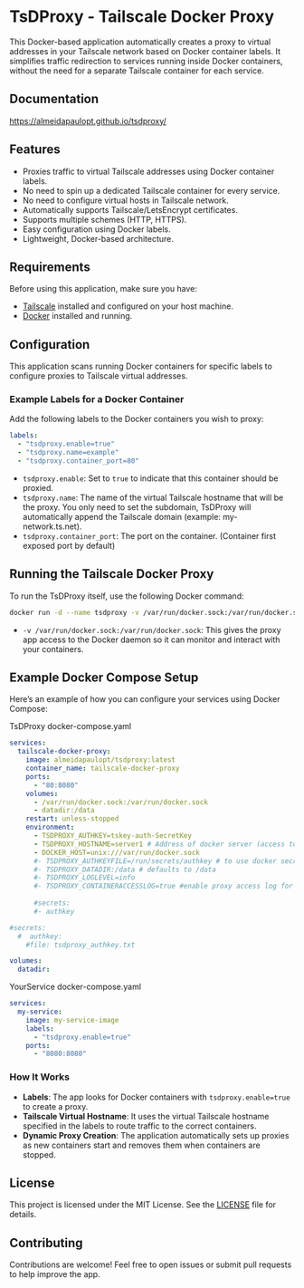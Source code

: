 # TsDProxy - Tailscale Docker Proxy

This Docker-based application automatically creates a proxy to virtual addresses in your Tailscale network based on Docker container labels. It simplifies traffic redirection to services running inside Docker containers, without the need for a separate Tailscale container for each service.

## Documentation

https://almeidapaulopt.github.io/tsdproxy/

## Features

- Proxies traffic to virtual Tailscale addresses using Docker container labels.
- No need to spin up a dedicated Tailscale container for every service.
- No need to configure virtual hosts in Tailscale network.
- Automatically supports Tailscale/LetsEncrypt certificates.
- Supports multiple schemes (HTTP, HTTPS).
- Easy configuration using Docker labels.
- Lightweight, Docker-based architecture.

## Requirements

Before using this application, make sure you have:

- [Tailscale](https://tailscale.com/) installed and configured on your host machine.
- [Docker](https://www.docker.com/) installed and running.

## Configuration

This application scans running Docker containers for specific labels to configure proxies to Tailscale virtual addresses.

### Example Labels for a Docker Container

Add the following labels to the Docker containers you wish to proxy:

```yaml
labels:
  - "tsdproxy.enable=true"
  - "tsdproxy.name=example"
  - "tsdproxy.container_port=80"
```

- `tsdproxy.enable`: Set to `true` to indicate that this container should be proxied.
- `tsdproxy.name`: The name of the virtual Tailscale hostname that will be the proxy. You only need to set the subdomain, TsDProxy will automatically append the Tailscale domain (example: my-network.ts.net).
- `tsdproxy.container_port`: The port on the container. (Container first exposed port by default)

## Running the Tailscale Docker Proxy

To run the TsDProxy itself, use the following Docker command:

```bash
docker run -d --name tsdproxy -v /var/run/docker.sock:/var/run/docker.sock almeidapaulopt/tsdproxy:latest
```

- `-v /var/run/docker.sock:/var/run/docker.sock`: This gives the proxy app access to the Docker daemon so it can monitor and interact with your containers.

## Example Docker Compose Setup

Here’s an example of how you can configure your services using Docker Compose:

TsDProxy docker-compose.yaml

```yaml
services:
  tailscale-docker-proxy:
    image: almeidapaulopt/tsdproxy:latest
    container_name: tailscale-docker-proxy
    ports:
      - "80:8080"
    volumes:
      - /var/run/docker.sock:/var/run/docker.sock
      - datadir:/data
    restart: unless-stopped
    environment:
      - TSDPROXY_AUTHKEY=tskey-auth-SecretKey
      - TSDPROXY_HOSTNAME=server1 # Address of docker server (access to example.com ports)
      - DOCKER_HOST=unix:///var/run/docker.sock
      #- TSDPROXY_AUTHKEYFILE=/run/secrets/authkey # to use docker secrets, Don't use AUTHKEY 
      #- TSDPROXY_DATADIR:/data # defaults to /data
      #- TSDPROXY_LOGLEVEL=info 
      #- TSDPROXY_CONTAINERACCESSLOG=true #enable proxy access log for all active containers
 
      #secrets:
      #- authkey

#secrets:
  #  authkey:
    #file: tsdproxy_authkey.txt

volumes:
  datadir:
```

YourService docker-compose.yaml

```yaml
services:
  my-service:
    image: my-service-image
    labels:
      - "tsdproxy.enable=true"
    ports:
      - "8080:8080"
```

### How It Works

- **Labels**: The app looks for Docker containers with `tsdproxy.enable=true` to create a proxy.
- **Tailscale Virtual Hostname**: It uses the virtual Tailscale hostname specified in the labels to route traffic to the correct containers.
- **Dynamic Proxy Creation**: The application automatically sets up proxies as new containers start and removes them when containers are stopped.

## License

This project is licensed under the MIT License. See the [LICENSE](LICENSE) file for details.

## Contributing

Contributions are welcome! Feel free to open issues or submit pull requests to help improve the app.

